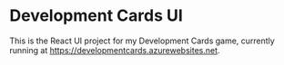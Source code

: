 # Development Cards UI

This is the React UI project for my Development Cards game, currently running at https://developmentcards.azurewebsites.net.
